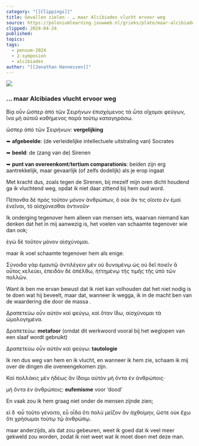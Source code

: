 ```yaml
---
category: "[[Clippings]]"
title: Gevallen zielen - … maar Alcibiades vlucht ervoor weg
source: https://poloniumlearning.jouwweb.nl/grieks/plato/maar-alcibiades-vlucht-ervoor-weg
clipped: 2024-04-24
published:
topics:
tags:
  - pensum-2024
  - 2-symposion
  - alcibiades
author: "[[Jonathan Hannessen]]"
---
```


 [![](https://primary.jwwb.nl/public/z/z/j/temp-srmwdybokmzhdiosysoa/63e436f1-c61b-42b4-a4ad-00f870e10a93.gif?enable-io=true&enable=upscale&crop=480%2C60%2Cx0%2Cy20%2Csafe&width=313&height=39)](https://poloniumlearning.jouwweb.nl/grieks/plato)

### … maar Alcibiades vlucht ervoor weg

Βίᾳ οὖν ὥσπερ ἀπὸ τῶν Σειρήνων ἐπισχόμενος τὰ ὦτα οἴχομαι φεύγων, ἵνα μὴ αὐτοῦ καθήμενος παρὰ τούτῳ καταγηράσω.

ὥσπερ ἀπὸ τῶν Σειρήνων: **vergelijking**

➥ **afgebeelde**: (de verleidelijke intellectuele uitstraling van) Socrates

➥ **beeld**: de (zang van de) Sirenen

➥ **punt van overeenkomt**/**tertium comparationis**: beiden zijn erg aantrekkelijk, maar gevaarlijk (of zelfs dodelijk) als je erop ingaat

Met kracht dus, zoals tegen de Sirenen, bij mezelf mijn oren dicht houdend ga ik vluchtend weg, opdat ik niet daar zittend bij hem oud word.

Πέπονθα δὲ πρὸς τοῦτον μόνον ἀνθρώπων, ὃ οὐκ ἄν τις οἴοιτο ἐν ἐμοὶ ἐνεῖναι, τὸ αἰσχύνεσθαι ὁντινοῦν·

Ik onderging tegenover hem alleen van mensen iets, waarvan niemand kan denken dat het in mij aanwezig is, het voelen van schaamte tegenover wie dan ook;

ἐγὼ δὲ τοῦτον μόνον αἰσχύνομαι.

maar ik voel schaamte tegenover hem als enige.

Σύνοιδα γὰρ ἐμαυτῷ ἀντιλέγειν μὲν οὐ δυναμένῳ ὡς οὐ δεῖ ποιεῖν ἃ οὗτος κελεύει, ἐπειδὰν δὲ ἀπέλθω, ἡττημένῳ τῆς τιμῆς τῆς ὑπὸ τῶν πολλῶν.

Want ik ben me ervan bewust dat ik niet kan volhouden dat het niet nodig is te doen wat hij beveelt, maar dat, wanneer ik wegga, ik in de macht ben van de waardering die door de massa <wordt gegeven>.

Δραπετεύω οὖν αὐτὸν καὶ φεύγω, καὶ ὅταν ἴδω, αἰσχύνομαι τὰ ὡμολογημένα.

Δραπετεύω: **metafoor** (omdat dit werkwoord vooral bij het weglopen van een slaaf wordt gebruikt)

Δραπετεύω οὖν αὐτὸν καὶ φεύγω: **tautologie**

Ik ren dus weg van hem en ik vlucht, en wanneer ik hem zie, schaam ik mij over de dingen die overeengekomen zijn.

Καὶ πολλάκις μὲν ἡδέως ἂν ἴδοιμι αὐτὸν μὴ ὄντα ἐν ἀνθρώποις·

μὴ ὄντα ἐν ἀνθρώποις: **eufemisme** voor ‘dood’

En vaak zou ik hem graag niet onder de mensen zijnde zien;

εἰ δ ̓ αὖ τοῦτο γένοιτο, εὖ οἶδα ὅτι πολὺ μεῖζον ἂν ἀχθοίμην, ὥστε οὐκ ἔχω ὅτι χρήσωμαι τούτῳ τῷ ἀνθρώπῳ.

maar anderzijds, als dat zou gebeuren, weet ik goed dat ik veel meer gekweld zou worden, zodat ik niet weet wat ik moet doen met deze man.

